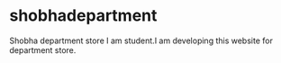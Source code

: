 # shobhadepartment
Shobha department store
I am student.I am developing this website for department store.
